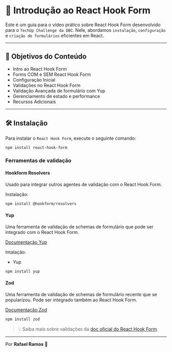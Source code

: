 # 📘 Introdução ao React Hook Form

Este é um guia para o vídeo prático sobre React Hook Form desenvolvido para o `TechUp Challenge da DBC`. Nele, abordamos `instalação`, `configuração` e `criação de formulários` eficientes em React.

---

## 🎯 Objetivos do Conteúdo

- Intro ao React Hook Form​
- Forms COM e SEM React Hook Form​
- Configuração Inicial​
- Validações no React Hook Form​
- Validação Avançada de formulário com Yup​
- Gerenciamento de estado e performance​
- Recursos Adicionais

---

## 🛠 Instalação

Para instalar o `React Hook Form`, execute o seguinte comando:

```bash
npm install react-hook-form
```

### Ferramentas de validação

#### Hookform Resolvers

Usado para integrar outros agentes de validação com o React Hook Form.

Instalação:

```bash
npm install @hookform/resolvers
```

#### Yup

Uma ferramenta de validação de schemas de formulário que pode ser integrado com o React Hook Form.

[Documentação Yup](https://github.com/jquense/yup)

Intalação:

- Yup

```bash
npm install yup
```

#### Zod

Uma ferramenta de validação de schemas de formulário recente que se popularizou. Pode ser integrado também ao React Hook Form.

[Documentação Zod](https://github.com/colinhacks/zod)

```bash
npm install zod
```

> 💡 Saiba mais sobre validações da [doc oficial do React Hook Form](https://react-hook-form.com/get-started#Applyvalidation).

---

Por **Rafael Ramos** 💙
